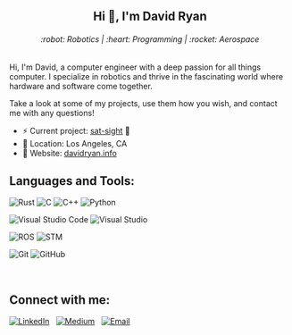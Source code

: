 <!-- https://github.com/shashank3199/shashank3199 -->


<h2 align="center">Hi 👋, I'm David Ryan</h2>
<h6 align="center">:robot: Robotics | :heart: Programming | :rocket: Aerospace</h6>

Hi, I'm David, a computer engineer with a deep passion for all things computer. I specialize in robotics and thrive in the fascinating world where hardware and software come together.

Take a look at some of my projects, use them how you wish, and contact me with any questions! 

- ⚡ Current project: [sat-sight](https://github.com/dj-ryan/sat-sight) 🚧
- 📍 Location: Los Angeles, CA
- 🔗 Website: [davidryan.info](davidryan.info)

##  Languages and Tools:
  
![Rust](https://img.shields.io/badge/rust-%23000000.svg?style=for-the-badge&logo=rust&logoColor=white)
![C](https://img.shields.io/badge/c-%2300599C.svg?style=for-the-badge&logo=c&logoColor=white)
![C++](https://img.shields.io/badge/c++-%2300599C.svg?style=for-the-badge&logo=c%2B%2B&logoColor=white)
![Python](https://img.shields.io/badge/python-3670A0?style=for-the-badge&logo=python&logoColor=ffdd54)

![Visual Studio Code](https://img.shields.io/badge/Visual%20Studio%20Code-0078d7.svg?style=for-the-badge&logo=visual-studio-code&logoColor=white)
![Visual Studio](https://img.shields.io/badge/Visual%20Studio-5C2D91.svg?style=for-the-badge&logo=visual-studio&logoColor=white)

![ROS](https://img.shields.io/badge/ros-%230A0FF9.svg?style=for-the-badge&logo=ros&logoColor=white)
![STM](https://img.shields.io/badge/STM-%2303234B?style=for-the-badge&logo=stmicroelectronics&logoColor=white)

![Git](https://img.shields.io/badge/git-%23F05033.svg?style=for-the-badge&logo=git&logoColor=white)
![GitHub](https://img.shields.io/badge/github-%23121011.svg?style=for-the-badge&logo=github&logoColor=white)
  
<br>

## Connect with me:
<p align="left">
<a href="https://www.linkedin.com/in/david-ryan-engineer/" target="blank"><img src="https://img.shields.io/badge/linkedin-%230077B5.svg?style=for-the-badge&logo=linkedin&logoColor=white" alt="LinkedIn"/></a>&nbsp;&nbsp;
<a href="https://medium.com/@david-ryan" target="blank"><img src="https://img.shields.io/badge/Medium-%23000000.svg?style=for-the-badge&logo=Medium&logoColor=white" alt="Medium"/></a>&nbsp;&nbsp;
<a href="mailto:david.ryan@huskers.unl.edu" target="blank"><img src="https://img.shields.io/badge/Gmail-D14836?style=for-the-badge&logo=gmail&logoColor=white" alt="Email"/></a>&nbsp;&nbsp;
</p>

